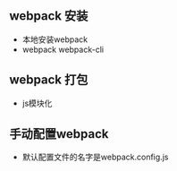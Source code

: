 ## webpack 安装
- 本地安装webpack
- webpack webpack-cli 


## webpack 打包

- js模块化

## 手动配置webpack
- 默认配置文件的名字是webpack.config.js



